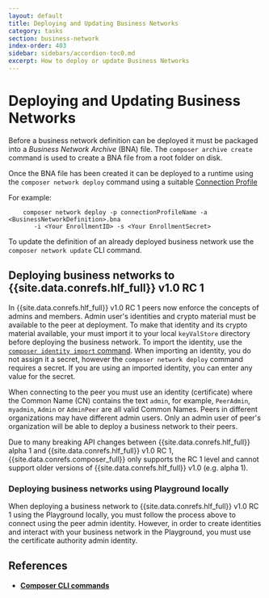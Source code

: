 ```yaml
---
layout: default
title: Deploying and Updating Business Networks
category: tasks
section: business-network
index-order: 403
sidebar: sidebars/accordion-toc0.md
excerpt: How to deploy or update Business Networks
---
```


# Deploying and Updating Business Networks


Before a business network definition can be deployed it must be packaged into a _Business Network Archive_ (BNA) file. The `composer archive create` command is used to create a BNA file from a root folder on disk.

Once the BNA file has been created it can be deployed to a runtime using the `composer network deploy` command using a suitable [Connection Profile](../reference/connectionprofile.html)

For example:

        composer network deploy -p connectionProfileName -a <BusinessNetworkDefinition>.bna
           -i <Your EnrollmentID> -s <Your EnrollmentSecret>

To update the definition of an already deployed business network use the `composer network update` CLI command.

## Deploying business networks to {{site.data.conrefs.hlf_full}} v1.0 RC 1

In {{site.data.conrefs.hlf_full}} v1.0 RC 1 peers now enforce the concepts of admins and members. Admin user's identities and crypto material must be available to the peer at deployment. To make that identity and its crypto material available, your must import it to your local `keyValStore` directory before deploying the business network. To import the identity, use the [`composer identity import` command](../reference/composer.identity.import.html). When importing an identity, you do not assign it a secret, however the `composer network deploy` command requires a secret. If you are using an imported identity, you can enter any value for the secret.

When connecting to the peer you must use an identity (certificate) where the Common Name (CN) contains the text `admin`, for example, `PeerAdmin`, `myadmin`, `Admin` or `AdminPeer` are all valid Common Names. Peers in different organizations may have different admin users. Only an admin user of peer's organization will be able to deploy a business network to their peers.

Due to many breaking API changes between {{site.data.conrefs.hlf_full}} alpha 1 and {{site.data.conrefs.hlf_full}} v1.0 RC 1, {{site.data.conrefs.composer_full}} only supports the RC 1 level and cannot support older versions of {{site.data.conrefs.hlf_full}} v1.0 (e.g. alpha 1).

### Deploying business networks using Playground locally

When deploying a business network to {{site.data.conrefs.hlf_full}} v1.0 RC 1 using the Playground locally, you must follow the process above to connect using the peer admin identity. However, in order to create identities and interact with your business network in the Playground, you must use the certificate authority admin identity.

## References

* [**Composer CLI commands**](../reference/commands.html)
